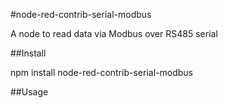 #node-red-contrib-serial-modbus

A node to read data via Modbus over RS485 serial

##Install

npm install node-red-contrib-serial-modbus

##Usage
